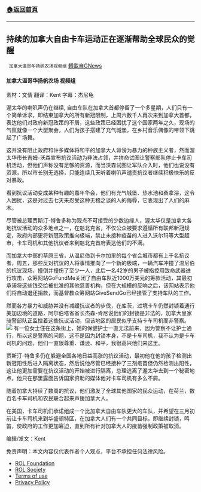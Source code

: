 ###  [:house:返回首頁](https://github.com/ourhimalayas/txt)
---


## 持续的加拿大自由卡车运动正在逐渐帮助全球民众的觉醒
` 加拿大温哥华扬帆农场视频组` [轉載自GNews](https://gnews.org/zh-hans/1980740/)

#### 加拿大温哥华扬帆农场 视频组

素材：文倩
翻译：Kent
字幕：杰尼龟

渥太华的喇叭声仍在继续, 自由车队在加拿大首都停留了一个多星期，人们只有一个简单诉求，即结束加拿大的所有新冠限制，上周六数千人再次来到加拿大首都，表达他们对政府新冠政策的不屑，这些政策已经困扰了这个国家两年之久，现场的气氛就像一个大型聚会，人们为孩子搭建了充气城堡，在乡村音乐偶像的带领下跳起了广场舞。

这并没有阻止政府和许多媒体将和平的加拿大人诽谤为暴力的种族主义者，然而渥太华市长吉姆-沃森宣布抗议活动为非法占领，并拼命试图让警察部队停止卡车司机活动，但他们声称没有足够的资源，而当沃森试图让军队介入时，他们也说没有资源，所以市长别无选择，只能连续几天听着喇叭声谴责抗议者继续积极快乐的反对暴政。

看到抗议活动变成某种有趣的嘉年华会，他们有充气城堡、热水池和桑拿浴，这令人困扰，这是对过去七天来忍受这种无稽之谈的人的侮辱，它表现出了人们的麻木。

尽管被总理贾斯汀-特鲁多称为观点不可接受的少数边缘人，渥太华仅是加拿大各地抗议活动的众多地点之一，在魁北克省，不仅公众被要求遵循所有联邦新冠规定，政府内部更将新冠政策推向极端，禁止未接种疫苗的人进入沃尔玛等大型超市，卡车司机和其他抗议者来到魁北克首府表达他们的不满。

而加拿大中部的草原三省，从温尼伯到卡尔加里的每个省会城市都有上千名抗议者，周五，那些反对抗议的人将事情推向了一个新的极端，一辆汽车冲撞了温尼伯的抗议现场，撞倒并撞伤了至少一人，此后一名42岁的男子被指控用致命武器进行攻击，众筹网站GoFundMe关闭了自由车队近1000万美元的筹款活动，其最初承诺将这些钱交给被批准的其他慈善机构，但在大规模的反响之后，该网站表示他们将自动退还捐款，而基督教众筹网站GiveSendGo已经接管了支持车队的工作。

然而各方暴力和威胁并没有减缓抗议者的步伐，在库茨，过境卡车仍然封锁着通行美加边境的道路，阿尔伯塔省省长杰森-肯尼说他们的封锁是非法的，加拿大皇家骑警部队正监控着这些抗议活动，但该地区的居民似乎支持卡车司机而非警察。
![](https://assets.gnews.org/wp-content/uploads/2022/02/图像2022-02-09-下午12.12.jpg)
有一位女士住在这条街上，她的保健护士一直无法前来，因为警察不让护士通行，所以这是警察的问题，这不是因为封锁本身，不是卡车司机，我不认为是卡车司机的问题，他们一直很尊重、谦逊、和平，我很高兴他们来这里。

贾斯汀-特鲁多仍在躲避全国各地日益高涨的抗议活动，最初他在他的孩子检测出新冠阳性后进入隔离状态，然后说他尽管已经接种了三剂疫苗但仍然检测出阳性，这让他更加需要在抗议活动的开始被进行隔离，总理逃离了渥太华去到一个秘密地点，他只在那里露面告诉国家资助的媒体他对卡车司机有多么不屑。

随着加拿大持续了数周的抗议，他们激发了全球其他国家的民众运动，在荷兰，数百名卡车司机和农民联合起来声援加拿大人。

在美国，卡车司机们承诺组成一个比加拿大自由车队更大的车队，并希望在三月初前让卡车司机来到华盛顿特区，在加拿大人们有一个共同目标，即继续封锁，鸣笛，使政府的工作更加窘迫，直到所有针对加拿大人的疫苗强制政策被取消。

编辑/发文：Kent

 

免责声明：本文内容仅代表作者个人观点，平台不承担任何法律风险。

- [ROL Foundation](https://rolfoundation.org/)
- [ROL Society](https://rolsociety.org/)
- [Terms of use](https://gnews.org/terms-of-use-3/)
- [Privacy Policy](https://gnews.org/privacy-policy/)
